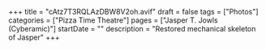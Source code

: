 +++
title = "cAtz7T3RQLAzDBW8V2oh.avif"
draft = false
tags = ["Photos"]
categories = ["Pizza Time Theatre"]
pages = ["Jasper T. Jowls (Cyberamic)"]
startDate = ""
description = "Restored mechanical skeleton of Jasper"
+++
